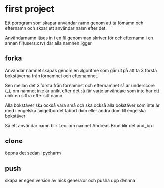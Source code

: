 # first project

Ett porogram som skapar användar namn genom att ta förnamn och efternamn och skpar ett användar namn efter det.

Användarnamn läses in i en fil genom man skriver för och efternamn i en annan fil(users.csv) där alla namnen ligger

## forka

Användar namnet skapas genom en algoritme som går ut på att ta 3 första bokstäverna från förnamnet och efternamnet.

Sen mellan det 3 första från förnamnet och efternamnet så är underscore (_), om namnet inte är unikt efter det så får varje användare som inte har ett unik en siffra efter sitt namn

Alla bokstäver ska också vara små och ska också alla bokstäver som inte är med i engelska tangetbordet tabort dom eller ändra dom till engelska bokstäver

Så ett användar namn blir t.ex. om namnet Andreas Brun blir det and_bru


## clone

öppna det sedan i pycharm

## push

skapa er egen version av nick generator och pusha upp dennna



